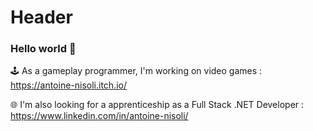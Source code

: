 # Header

### Hello world 👋

🕹️ As a gameplay programmer, I'm working on video games : https://antoine-nisoli.itch.io/

🌐 I'm also looking for a apprenticeship as a Full Stack .NET Developer : https://www.linkedin.com/in/antoine-nisoli/

